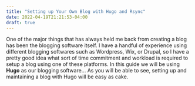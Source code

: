 ```yaml
---
title: "Setting up Your Own Blog with Hugo and Rsync"
date: 2022-04-19T21:21:53-04:00
draft: true
---
```


One of the major things that has always held me back from creating a blog has been the blogging software itself. I have a handful of experience using different blogging softwares such as Wordpress, Wix, or Drupal, so I have a pretty good idea what sort of time commitment and workload is required to setup a blog using one of these platforms. In this guide we will be using **Hugo** as our blogging software... As you will be able to see, setting up and maintaining a blog with Hugo will be easy as cake.